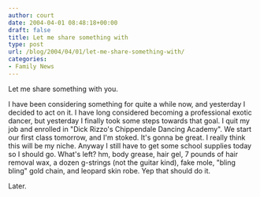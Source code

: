 ```yaml
---
author: court
date: 2004-04-01 08:48:18+00:00
draft: false
title: Let me share something with
type: post
url: /blog/2004/04/01/let-me-share-something-with/
categories:
- Family News
---
```


Let me share something with you.

I have been considering something for quite a while now, and yesterday I decided to act on it.  I have long considered becoming a professional exotic dancer, but yesterday I finally took some steps towards that goal.  I quit my job and enrolled in "Dick Rizzo's Chippendale Dancing Academy".  We start our first class tomorrow, and I'm stoked.  It's gonna be great.  I really think this will be my niche.  Anyway I still have to get some school supplies today so I should go.  What's left?  hm, body grease, hair gel, 7 pounds of hair removal wax, a dozen g-strings (not the guitar kind), fake mole, "bling bling" gold chain, and leopard skin robe.  Yep that should do it.

Later.
